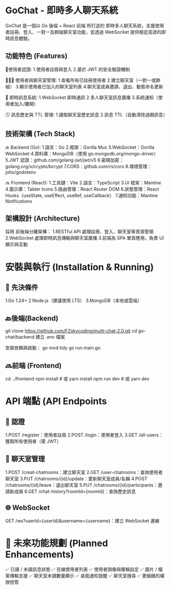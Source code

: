 # GoChat - 即時多人聊天系統

GoChat 是一個以 Go 後端 + React 前端 所打造的 即時多人聊天系統，支援使用者註冊、登入、一對一及群組聊天室功能，並透過 WebSocket 提供穩定高效的即時訊息體驗。

## 功能特色 (Features)
👤使用者認證:
1.使用者註冊與登入
2.基於 JWT 的安全驗證機制

🧑‍🤝‍🧑 使用者與聊天室管理:
1.查看所有已註冊使用者
2.建立聊天室（一對一或群組）
3.顯示使用者已加入的聊天室列表
4.聊天室成員邀請、退出、動態命名更新

💬 即時訊息系統:
1.WebSocket 即時通訊
2.多人聊天室訊息廣播
3.系統通知（使用者加入/離開）

🕓 訊息歷史與 TTL 管理:
1.讀取聊天室歷史訊息
2.訊息 TTL（自動清除過期訊息）

## 技術架構 (Tech Stack)
🔙 Backend (Go):
1.語言：Go
2.框架：Gorilla Mux
3.WebSocket：Gorilla WebSocket
4.資料庫：MongoDB（使用 go.mongodb.org/mongo-driver）
5.JWT 認證：github.com/golang-jwt/jwt/v5
6.密碼加密：golang.org/x/crypto/bcrypt
7.CORS：github.com/rs/cors
8.環境管理：joho/godotenv

🔜 Frontend (React):
1.工具鏈：Vite
2.語言：TypeScript
3.UI 框架：Mantine
4.圖示庫：Tabler Icons
5.路由管理：React Router DOM
6.狀態管理：React Hooks（useState, useEffect, useRef, useCallback）
7.通知功能：Mantine Notifications

## 架構設計 (Architecture)
採用 前後端分離架構：
1.RESTful API 處理註冊、登入、聊天室等資源管理
2.WebSocket 處理即時訊息傳輸與聊天室廣播
3.前端為 SPA 單頁應用，負責 UI 顯示與互動

# 安裝與執行 (Installation & Running)

## 📌 先決條件
1.Go 1.24+
2.Node.js（建議使用 LTS）
3.MongoDB（本地或雲端）

## 🔙後端(Backend)
git clone https://github.com/FZskycoding/multi-chat-2.0.git
cd go-chat/backend
建立 .env 檔案

安裝依賴與啟動：
go mod tidy
go run main.go

## 🔜前端 (Frontend)
cd ../frontend
npm install      # 或 yarn install
npm run dev      # 或 yarn dev

# API 端點 (API Endpoints

## 🔐 認證
1.POST /register：使用者註冊
2.POST /login：使用者登入
3.GET /all-users：獲取所有使用者（需 JWT）

## 💬 聊天室管理
1.POST /creat-chatrooms：建立聊天室
2.GET /user-chatrooms：查詢使用者聊天室
3.PUT /chatrooms/{id}/update：更新聊天室成員/名稱
4.POST /chatrooms/{id}/leave：退出聊天室
5.PUT /chatrooms/{id}/participants：邀請新成員
6.GET /chat-history?roomId={roomId}：查詢歷史訊息

## 🌐 WebSocket
GET /ws?userId={userId}&username={username}：建立 WebSocket 連線

# 🔭 未來功能規劃 (Planned Enhancements)
✅ 已讀 / 未讀訊息狀態
✅ 在線使用者列表
✅ 使用者頭像與暱稱設定
✅ 圖片 / 檔案傳輸支援
✅ 聊天室未讀數量顯示
✅ 桌面通知提醒
✅ 聊天室搜尋
✅ 更細緻的權限控管
